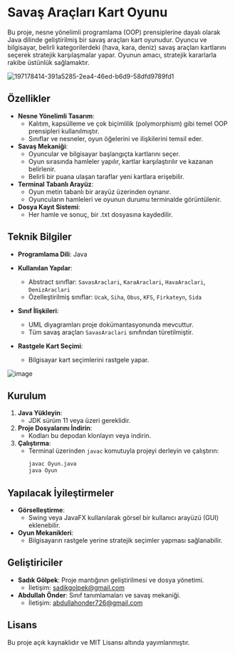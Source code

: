# Savaş Araçları Kart Oyunu

Bu proje, nesne yönelimli programlama (OOP) prensiplerine dayalı olarak Java dilinde geliştirilmiş bir savaş araçları kart oyunudur. Oyuncu ve bilgisayar, belirli kategorilerdeki (hava, kara, deniz) savaş araçları kartlarını seçerek stratejik karşılaşmalar yapar. Oyunun amacı, stratejik kararlarla rakibe üstünlük sağlamaktır.

![197178414-391a5285-2ea4-46ed-b6d9-58dfd9789fd1](https://github.com/user-attachments/assets/90396de8-281f-44dd-9075-ef364d434389)


## Özellikler

- **Nesne Yönelimli Tasarım**: 
  - Kalıtım, kapsülleme ve çok biçimlilik (polymorphism) gibi temel OOP prensipleri kullanılmıştır.
  - Sınıflar ve nesneler, oyun öğelerini ve ilişkilerini temsil eder.
- **Savaş Mekaniği**:
  - Oyuncular ve bilgisayar başlangıçta kartlarını seçer.
  - Oyun sırasında hamleler yapılır, kartlar karşılaştırılır ve kazanan belirlenir.
  - Belirli bir puana ulaşan taraflar yeni kartlara erişebilir.
- **Terminal Tabanlı Arayüz**:
  - Oyun metin tabanlı bir arayüz üzerinden oynanır.
  - Oyuncuların hamleleri ve oyunun durumu terminalde görüntülenir.
- **Dosya Kayıt Sistemi**:
  - Her hamle ve sonuç, bir .txt dosyasına kaydedilir.

## Teknik Bilgiler

- **Programlama Dili**: Java


- **Kullanılan Yapılar**:
  - Abstract sınıflar: `SavasAraclari`, `KaraAraclari`, `HavaAraclari`, `DenizAraclari`
  - Özelleştirilmiş sınıflar: `Ucak`, `Siha`, `Obus`, `KFS`, `Firkateyn`, `Sida`
- **Sınıf İlişkileri**:
  - UML diyagramları proje dokümantasyonunda mevcuttur.
  - Tüm savaş araçları `SavasAraclari` sınıfından türetilmiştir.
- **Rastgele Kart Seçimi**:
  - Bilgisayar kart seçimlerini rastgele yapar.

![image](https://github.com/user-attachments/assets/5851274e-6631-40bc-a124-d77af37bbf8f)



## Kurulum

1. **Java Yükleyin**:
   - JDK sürüm 11 veya üzeri gereklidir.
2. **Proje Dosyalarını İndirin**:
   - Kodları bu depodan klonlayın veya indirin.
3. **Çalıştırma**:
   - Terminal üzerinden `javac` komutuyla projeyi derleyin ve çalıştırın:
     ```bash
     javac Oyun.java
     java Oyun
     ```

## Yapılacak İyileştirmeler

- **Görselleştirme**: 
  - Swing veya JavaFX kullanılarak görsel bir kullanıcı arayüzü (GUI) eklenebilir.
- **Oyun Mekanikleri**:
  - Bilgisayarın rastgele yerine stratejik seçimler yapması sağlanabilir.

## Geliştiriciler

- **Sadık Gölpek**: Proje mantığının geliştirilmesi ve dosya yönetimi.
  - İletişim: [sadikgolpek@gmail.com](mailto:sadikgolpek@gmail.com)
- **Abdullah Önder**: Sınıf tanımlamaları ve savaş mekaniği.
  - İletişim: [abdullahonder726@gmail.com](mailto:abdullahonder726@gmail.com)

## Lisans

Bu proje açık kaynaklıdır ve MIT Lisansı altında yayımlanmıştır.
